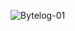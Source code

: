 ![Bytelog-01](https://github.com/user-attachments/assets/a61f1ce7-7602-43a2-9473-78fa03a508dc)





















